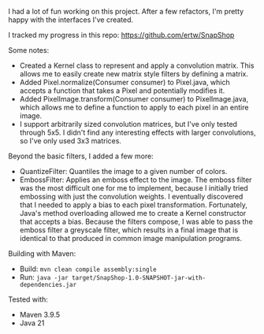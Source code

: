  I had a lot of fun working on this project. After a few refactors, I'm pretty happy with the interfaces I've created.

 I tracked my progress in this repo: https://github.com/ertw/SnapShop
 
 Some notes:
 - Created a Kernel class to represent and apply a convolution matrix. This allows me to easily create new matrix style filters by defining a matrix.
 - Added Pixel.normalize(Consumer<Pixel> consumer) to Pixel.java, which accepts a function that takes a Pixel and potentially modifies it.
 - Added PixelImage.transform(Consumer<Pixel> consumer) to PixelImage.java, which allows me to define a function to apply to each pixel in an entire image.
 - I support arbitrarily sized convolution matrices, but I've only tested through 5x5. I didn't find any interesting effects with larger convolutions, so I've only used 3x3 matrices.

 Beyond the basic filters, I added a few more:
 - QuantizeFilter: Quantiles the image to a given number of colors.
 - EmbossFilter: Applies an emboss effect to the image.
 The emboss filter was the most difficult one for me to implement, because I initially tried embossing with just the convolution weights. I eventually discovered
 that I needed to apply a bias to each pixel transformation. Fortunately, Java's method overloading allowed me to create a Kernel constructor that accepts a bias.
 Because the filters compose, I was able to pass the emboss filter a greyscale filter, which results in a final image that is identical to that produced in common
 image manipulation programs.

Building with Maven:

* Build: `mvn clean compile assembly:single`
* Run: `java -jar target/SnapShop-1.0-SNAPSHOT-jar-with-dependencies.jar`

Tested with:
* Maven 3.9.5
* Java 21